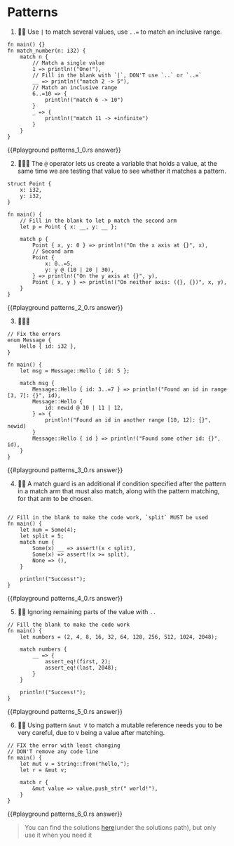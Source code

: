 # Patterns

1. 🌟🌟 Use `|` to match several values, use `..=` to match an inclusive range.

```rust,editable
fn main() {}
fn match_number(n: i32) {
    match n {
        // Match a single value
        1 => println!("One!"),
        // Fill in the blank with `|`, DON'T use `..` or `..=`
        __ => println!("match 2 -> 5"),
        // Match an inclusive range
        6..=10 => {
            println!("match 6 -> 10")
        }
        _ => {
            println!("match 11 -> +infinite")
        }
    }
}
```

{{#playground patterns_1_0.rs answer}}

2. 🌟🌟🌟 The `@` operator lets us create a variable that holds a value, at the same time we are testing that value to see whether it matches a pattern.

```rust,editable
struct Point {
    x: i32,
    y: i32,
}

fn main() {
    // Fill in the blank to let p match the second arm
    let p = Point { x: __, y: __ };

    match p {
        Point { x, y: 0 } => println!("On the x axis at {}", x),
        // Second arm
        Point {
            x: 0..=5,
            y: y @ (10 | 20 | 30),
        } => println!("On the y axis at {}", y),
        Point { x, y } => println!("On neither axis: ({}, {})", x, y),
    }
}
```

{{#playground patterns_2_0.rs answer}}

3. 🌟🌟🌟

```rust,editable
// Fix the errors
enum Message {
    Hello { id: i32 },
}

fn main() {
    let msg = Message::Hello { id: 5 };

    match msg {
        Message::Hello { id: 3..=7 } => println!("Found an id in range [3, 7]: {}", id),
        Message::Hello {
            id: newid @ 10 | 11 | 12,
        } => {
            println!("Found an id in another range [10, 12]: {}", newid)
        }
        Message::Hello { id } => println!("Found some other id: {}", id),
    }
}
```

{{#playground patterns_3_0.rs answer}}

4. 🌟🌟 A match guard is an additional if condition specified after the pattern in a match arm that must also match, along with the pattern matching, for that arm to be chosen.

```rust,editable

// Fill in the blank to make the code work, `split` MUST be used
fn main() {
    let num = Some(4);
    let split = 5;
    match num {
        Some(x) __ => assert!(x < split),
        Some(x) => assert!(x >= split),
        None => (),
    }

    println!("Success!");
}
```

{{#playground patterns_4_0.rs answer}}

5. 🌟🌟 Ignoring remaining parts of the value with `..`

```rust,editable
// Fill the blank to make the code work
fn main() {
    let numbers = (2, 4, 8, 16, 32, 64, 128, 256, 512, 1024, 2048);

    match numbers {
        __ => {
            assert_eq!(first, 2);
            assert_eq!(last, 2048);
        }
    }

    println!("Success!");
}
```

{{#playground patterns_5_0.rs answer}}

6. 🌟🌟 Using pattern `&mut V` to match a mutable reference needs you to be very careful, due to `V` being a value after matching.

```rust,editable
// FIX the error with least changing
// DON'T remove any code line
fn main() {
    let mut v = String::from("hello,");
    let r = &mut v;

    match r {
        &mut value => value.push_str(" world!"),
    }
}
```

{{#playground patterns_6_0.rs answer}}

> You can find the solutions [here](https://github.com/sunface/rust-by-practice)(under the solutions path), but only use it when you need it
